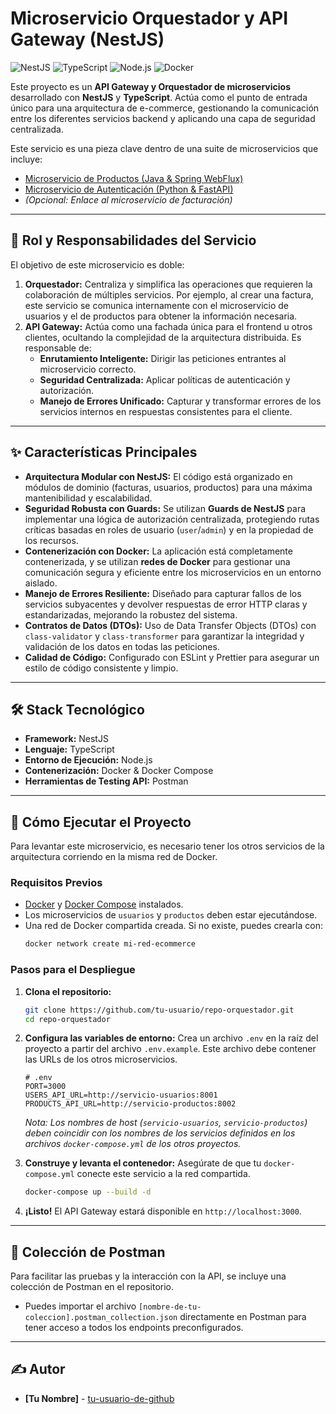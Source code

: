 # Microservicio Orquestador y API Gateway (NestJS)

![NestJS](https://img.shields.io/badge/NestJS-E0234E?style=for-the-badge&logo=nestjs&logoColor=white) ![TypeScript](https://img.shields.io/badge/TypeScript-3178C6?style=for-the-badge&logo=typescript&logoColor=white) ![Node.js](https://img.shields.io/badge/Node.js-339933?style=for-the-badge&logo=nodedotjs&logoColor=white) ![Docker](https://img.shields.io/badge/Docker-2496ED?style=for-the-badge&logo=docker&logoColor=white)

Este proyecto es un **API Gateway y Orquestador de microservicios** desarrollado con **NestJS** y **TypeScript**. Actúa como el punto de entrada único para una arquitectura de e-commerce, gestionando la comunicación entre los diferentes servicios backend y aplicando una capa de seguridad centralizada.

Este servicio es una pieza clave dentro de una suite de microservicios que incluye:
*   [Microservicio de Productos (Java & Spring WebFlux)](https://github.com/tu-usuario/repo-productos)
*   [Microservicio de Autenticación (Python & FastAPI)](https://github.com/tu-usuario/repo-autenticacion)
*   _(Opcional: Enlace al microservicio de facturación)_

---

## 🎯 Rol y Responsabilidades del Servicio

El objetivo de este microservicio es doble:

1.  **Orquestador:** Centraliza y simplifica las operaciones que requieren la colaboración de múltiples servicios. Por ejemplo, al crear una factura, este servicio se comunica internamente con el microservicio de usuarios y el de productos para obtener la información necesaria.
2.  **API Gateway:** Actúa como una fachada única para el frontend u otros clientes, ocultando la complejidad de la arquitectura distribuida. Es responsable de:
    *   **Enrutamiento Inteligente:** Dirigir las peticiones entrantes al microservicio correcto.
    *   **Seguridad Centralizada:** Aplicar políticas de autenticación y autorización.
    *   **Manejo de Errores Unificado:** Capturar y transformar errores de los servicios internos en respuestas consistentes para el cliente.

---

## ✨ Características Principales

*   **Arquitectura Modular con NestJS:** El código está organizado en módulos de dominio (facturas, usuarios, productos) para una máxima mantenibilidad y escalabilidad.
*   **Seguridad Robusta con Guards:** Se utilizan **Guards de NestJS** para implementar una lógica de autorización centralizada, protegiendo rutas críticas basadas en roles de usuario (`user`/`admin`) y en la propiedad de los recursos.
*   **Contenerización con Docker:** La aplicación está completamente contenerizada, y se utilizan **redes de Docker** para gestionar una comunicación segura y eficiente entre los microservicios en un entorno aislado.
*   **Manejo de Errores Resiliente:** Diseñado para capturar fallos de los servicios subyacentes y devolver respuestas de error HTTP claras y estandarizadas, mejorando la robustez del sistema.
*   **Contratos de Datos (DTOs):** Uso de Data Transfer Objects (DTOs) con `class-validator` y `class-transformer` para garantizar la integridad y validación de los datos en todas las peticiones.
*   **Calidad de Código:** Configurado con ESLint y Prettier para asegurar un estilo de código consistente y limpio.

---

## 🛠️ Stack Tecnológico

*   **Framework:** NestJS
*   **Lenguaje:** TypeScript
*   **Entorno de Ejecución:** Node.js
*   **Contenerización:** Docker & Docker Compose
*   **Herramientas de Testing API:** Postman

---

## 🚀 Cómo Ejecutar el Proyecto

Para levantar este microservicio, es necesario tener los otros servicios de la arquitectura corriendo en la misma red de Docker.

### Requisitos Previos

*   [Docker](https://www.docker.com/get-started) y [Docker Compose](https://docs.docker.com/compose/install/) instalados.
*   Los microservicios de `usuarios` y `productos` deben estar ejecutándose.
*   Una red de Docker compartida creada. Si no existe, puedes crearla con:
    ```sh
    docker network create mi-red-ecommerce
    ```

### Pasos para el Despliegue

1.  **Clona el repositorio:**
    ```sh
    git clone https://github.com/tu-usuario/repo-orquestador.git
    cd repo-orquestador
    ```

2.  **Configura las variables de entorno:**
    Crea un archivo `.env` en la raíz del proyecto a partir del archivo `.env.example`. Este archivo debe contener las URLs de los otros microservicios.
    ```env
    # .env
    PORT=3000
    USERS_API_URL=http://servicio-usuarios:8001
    PRODUCTS_API_URL=http://servicio-productos:8002
    ```
    *Nota: Los nombres de host (`servicio-usuarios`, `servicio-productos`) deben coincidir con los nombres de los servicios definidos en los archivos `docker-compose.yml` de los otros proyectos.*

3.  **Construye y levanta el contenedor:**
    Asegúrate de que tu `docker-compose.yml` conecte este servicio a la red compartida.
    ```sh
    docker-compose up --build -d
    ```

4.  **¡Listo!**
    El API Gateway estará disponible en `http://localhost:3000`.

---

## 📄 Colección de Postman

Para facilitar las pruebas y la interacción con la API, se incluye una colección de Postman en el repositorio.

*   Puedes importar el archivo `[nombre-de-tu-coleccion].postman_collection.json` directamente en Postman para tener acceso a todos los endpoints preconfigurados.

---

## ✍️ Autor

*   **[Tu Nombre]** - [tu-usuario-de-github](https://github.com/tu-usuario)
